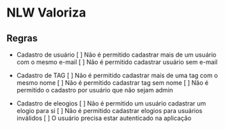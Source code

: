 # NLW Valoriza

## Regras

- Cadastro de usuário
  [ ] Não é permitido cadastrar mais de um usuário com o mesmo e-mail
  [ ] Não é permitido cadastrar usuário sem e-mail

- Cadastro de TAG
  [ ] Não é permitido cadastrar mais de uma tag com o mesmo nome
  [ ] Não é permitido cadastrar tag sem nome
  [ ] Não é permitido o cadastro por usuário que não sejam admin

- Cadastro de eleogios
  [ ] Não é permitido um usuário cadastrar um elogio para si
  [ ] Não é permitido cadastrar elogios para usuários inválidos
  [ ] O usuário precisa estar autenticado na aplicação   